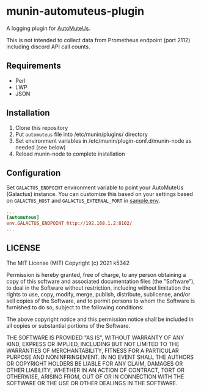 # munin-automuteus-plugin
A logging plugin for [AutoMuteUs](https://github.com/denverquane/automuteus).

This is not intended to collect data from Prometheus endpoint (port 2112) including discord API call counts.

## Requirements
- Perl
- LWP
- JSON

## Installation
1. Clone this repository
1. Put `automuteus` file into /etc/munin/plugins/ directory
1. Set environment variables in /etc/munin/plugin-conf.d/munin-node as needed (see below)
1. Reload munin-node to complete installation

## Configuration
Set `GALACTUS_ENDPOINT` environment variable to point your AutoMuteUs (Galactus) instance. You can customize this based on your settings based on `GALACTUS_HOST` and `GALACTUS_EXTERNAL_PORT` in [sample.env](https://github.com/denverquane/automuteus/blob/master/sample.env).
```ini
...
[automuteus]
env.GALACTUS_ENDPOINT http://192.168.1.2:8102/
...
```

## LICENSE
The MIT License (MIT) Copyright (c) 2021 k5342

Permission is hereby granted, free of charge, to any person obtaining a copy of this software and associated documentation files (the "Software"), to deal in the Software without restriction, including without limitation the rights to use, copy, modify, merge, publish, distribute, sublicense, and/or sell copies of the Software, and to permit persons to whom the Software is furnished to do so, subject to the following conditions:

The above copyright notice and this permission notice shall be included in all copies or substantial portions of the Software.

THE SOFTWARE IS PROVIDED "AS IS", WITHOUT WARRANTY OF ANY KIND, EXPRESS OR IMPLIED, INCLUDING BUT NOT LIMITED TO THE WARRANTIES OF MERCHANTABILITY, FITNESS FOR A PARTICULAR PURPOSE AND NONINFRINGEMENT. IN NO EVENT SHALL THE AUTHORS OR COPYRIGHT HOLDERS BE LIABLE FOR ANY CLAIM, DAMAGES OR OTHER LIABILITY, WHETHER IN AN ACTION OF CONTRACT, TORT OR OTHERWISE, ARISING FROM, OUT OF OR IN CONNECTION WITH THE SOFTWARE OR THE USE OR OTHER DEALINGS IN THE SOFTWARE.
